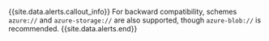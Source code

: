 {{site.data.alerts.callout_info}}
For backward compatibility, schemes `azure://` and `azure-storage://` are also supported, though `azure-blob://` is recommended.
{{site.data.alerts.end}}